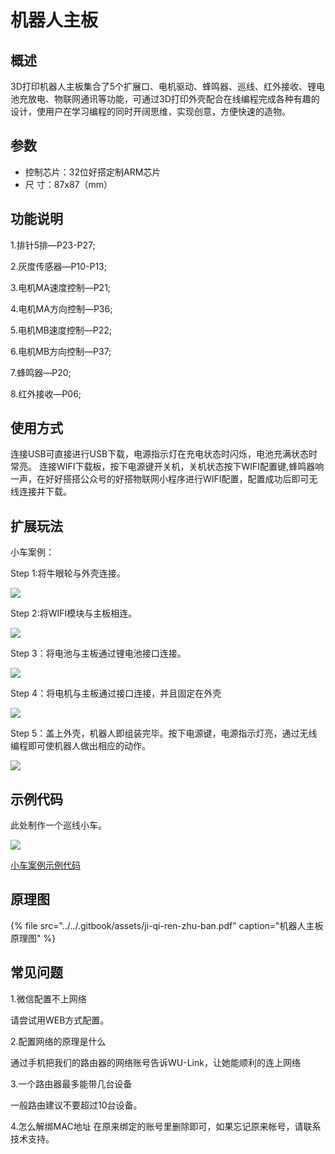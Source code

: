 # 机器人主板

## 概述

3D打印机器人主板集合了5个扩展口、电机驱动、蜂鸣器、巡线、红外接收、锂电池充放电、物联网通讯等功能，可通过3D打印外壳配合在线编程完成各种有趣的设计，使用户在学习编程的同时开阔思维，实现创意，方便快速的造物。

## 参数

* 控制芯片：32位好搭定制ARM芯片 
* 尺        寸：87x87（mm）

## 功能说明

1.排针5排—P23-P27;

2.灰度传感器—P10-P13;

3.电机MA速度控制—P21;

4.电机MA方向控制—P36;

5.电机MB速度控制—P22;

6.电机MB方向控制—P37;

7.蜂鸣器—P20;

8.红外接收—P06;

## 使用方式

连接USB可直接进行USB下载，电源指示灯在充电状态时闪烁，电池充满状态时常亮。 连接WIFI下载板，按下电源键开关机，关机状态按下WIFI配置键,蜂鸣器响一声，在好好搭搭公众号的好搭物联网小程序进行WIFI配置，配置成功后即可无线连接并下载。

## 扩展玩法

小车案例：

Step 1:将牛眼轮与外壳连接。

![](../../.gitbook/assets/jiqiren-1.JPG)

Step 2:将WIFI模块与主板相连。

![](../../.gitbook/assets/jiqiren-2.JPG)

Step 3：将电池与主板通过锂电池接口连接。

![](../../.gitbook/assets/jiqiren-3.JPG)

Step 4：将电机与主板通过接口连接，并且固定在外壳

![](../../.gitbook/assets/jiqiren-4.JPG)

Step 5：盖上外壳，机器人即组装完毕。按下电源键，电源指示灯亮，通过无线编程即可使机器人做出相应的动作。

![](../../.gitbook/assets/jiqiren-5.png)

## 示例代码

此处制作一个巡线小车。

![](../../.gitbook/assets/jiqiren-6.png)

[小车案例示例代码](http://www.haohaodada.com/wulink-nano/index.php?id=5701)

## 原理图

{% file src="../../.gitbook/assets/ji-qi-ren-zhu-ban.pdf" caption="机器人主板原理图" %}

## 常见问题

1.微信配置不上网络

请尝试用WEB方式配置。

2.配置网络的原理是什么

通过手机把我们的路由器的网络账号告诉WU-Link，让她能顺利的连上网络

3.一个路由器最多能带几台设备

一般路由建议不要超过10台设备。

4.怎么解绑MAC地址 在原来绑定的账号里删除即可，如果忘记原来帐号，请联系技术支持。

